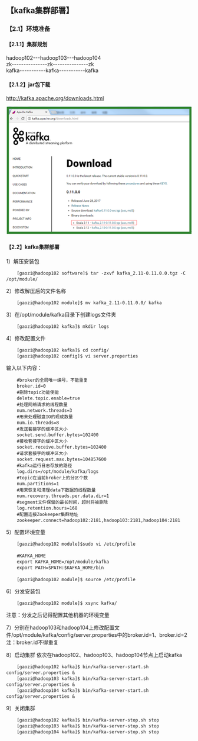## 【kafka集群部署】
### 【2.1】环境准备
#### 【2.1.1】集群规划
hadoop102---hadoop103---hadoop104       
zk---------------zk---------------zk    
kafka-----------kafka-----------kafka   

#### 【2.1.2】jar包下载
http://kafka.apache.org/downloads.html

![](../99-【img】/MQ/05-kafka-download.png)

#### 【2.2】kafka集群部署
1）解压安装包
        
        [gaozi@hadoop102 software]$ tar -zxvf kafka_2.11-0.11.0.0.tgz -C /opt/module/
2）修改解压后的文件名称
        
        [gaozi@hadoop102 module]$ mv kafka_2.11-0.11.0.0/ kafka
3）在/opt/module/kafka目录下创建logs文件夹
        
        [gaozi@hadoop102 kafka]$ mkdir logs        
4）修改配置文件
        
        [gaozi@hadoop102 kafka]$ cd config/
        [gaozi@hadoop102 config]$ vi server.properties
输入以下内容：
        
        #broker的全局唯一编号，不能重复
        broker.id=0
        #删除topic功能使能
        delete.topic.enable=true
        #处理网络请求的线程数量
        num.network.threads=3
        #用来处理磁盘IO的现成数量
        num.io.threads=8
        #发送套接字的缓冲区大小
        socket.send.buffer.bytes=102400
        #接收套接字的缓冲区大小
        socket.receive.buffer.bytes=102400
        #请求套接字的缓冲区大小
        socket.request.max.bytes=104857600
        #kafka运行日志存放的路径	
        log.dirs=/opt/module/kafka/logs
        #topic在当前broker上的分区个数
        num.partitions=1
        #用来恢复和清理data下数据的线程数量
        num.recovery.threads.per.data.dir=1
        #segment文件保留的最长时间，超时将被删除
        log.retention.hours=168
        #配置连接Zookeeper集群地址
        zookeeper.connect=hadoop102:2181,hadoop103:2181,hadoop104:2181

5）配置环境变量
        
        [gaozi@hadoop102 module]$sudo vi /etc/profile
        
        #KAFKA_HOME
        export KAFKA_HOME=/opt/module/kafka
        export PATH=$PATH:$KAFKA_HOME/bin
        
        [gaozi@hadoop102 module]$ source /etc/profile
6）分发安装包
        
        [gaozi@hadoop102 module]$ xsync kafka/
注意：分发之后记得配置其他机器的环境变量

7）分别在hadoop103和hadoop104上修改配置文件/opt/module/kafka/config/server.properties中的broker.id=1、broker.id=2      
注：broker.id不得重复

8）启动集群
依次在hadoop102、hadoop103、hadoop104节点上启动kafka
        
        [gaozi@hadoop102 kafka]$ bin/kafka-server-start.sh config/server.properties &
        [gaozi@hadoop103 kafka]$ bin/kafka-server-start.sh config/server.properties &
        [gaozi@hadoop104 kafka]$ bin/kafka-server-start.sh config/server.properties &

9）关闭集群
        
        [gaozi@hadoop102 kafka]$ bin/kafka-server-stop.sh stop
        [gaozi@hadoop103 kafka]$ bin/kafka-server-stop.sh stop
        [gaozi@hadoop104 kafka]$ bin/kafka-server-stop.sh stop

